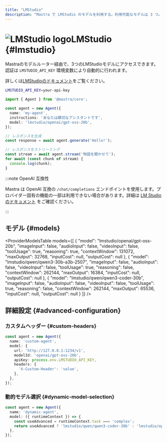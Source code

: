 ```yaml
---
title: "LMStudio"
description: "Mastra で LMStudio のモデルを利用する。利用可能なモデルは 3 つ。"
---
```


# <img src="https://models.dev/logos/lmstudio.svg" alt="LMStudio logo" className="inline w-8 h-8 mr-2 align-middle dark:invert dark:brightness-0 dark:contrast-200" />LMStudio \{#lmstudio\}

Mastraのモデルルーター経由で、3つのLMStudioモデルにアクセスできます。認証は `LMSTUDIO_API_KEY` 環境変数により自動的に行われます。

詳しくは[LMStudioのドキュメント](https://lmstudio.ai/models)をご覧ください。

```bash
LMSTUDIO_API_KEY=your-api-key
```

```typescript
import { Agent } from '@mastra/core';

const agent = new Agent({
  name: 'my-agent',
  instructions: 'あなたは親切なアシスタントです',
  model: 'lmstudio/openai/gpt-oss-20b',
});

// レスポンスを生成
const response = await agent.generate('Hello!');

// レスポンスをストリーミング
const stream = await agent.stream('物語を聞かせて');
for await (const chunk of stream) {
  console.log(chunk);
}
```

:::note OpenAI 互換性

Mastra は OpenAI 互換の `/chat/completions` エンドポイントを使用します。プロバイダー固有の機能の一部は利用できない場合があります。詳細は [LM Studio のドキュメント](https://lmstudio.ai/models) をご確認ください。

:::

## モデル \{#models\}

<ProviderModelsTable
  models={[
{
"model": "lmstudio/openai/gpt-oss-20b",
"imageInput": false,
"audioInput": false,
"videoInput": false,
"toolUsage": true,
"reasoning": true,
"contextWindow": 131072,
"maxOutput": 32768,
"inputCost": null,
"outputCost": null
},
{
"model": "lmstudio/qwen/qwen3-30b-a3b-2507",
"imageInput": false,
"audioInput": false,
"videoInput": false,
"toolUsage": true,
"reasoning": false,
"contextWindow": 262144,
"maxOutput": 16384,
"inputCost": null,
"outputCost": null
},
{
"model": "lmstudio/qwen/qwen3-coder-30b",
"imageInput": false,
"audioInput": false,
"videoInput": false,
"toolUsage": true,
"reasoning": false,
"contextWindow": 262144,
"maxOutput": 65536,
"inputCost": null,
"outputCost": null
}
]}
/>

## 詳細設定 \{#advanced-configuration\}

### カスタムヘッダー \{#custom-headers\}

```typescript
const agent = new Agent({
  name: 'custom-agent',
  model: {
    url: 'http://127.0.0.1:1234/v1',
    modelId: 'openai/gpt-oss-20b',
    apiKey: process.env.LMSTUDIO_API_KEY,
    headers: {
      'X-Custom-Header': 'value',
    },
  },
});
```

### 動的モデル選択 \{#dynamic-model-selection\}

```typescript
const agent = new Agent({
  name: 'dynamic-agent',
  model: ({ runtimeContext }) => {
    const useAdvanced = runtimeContext.task === 'complex';
    return useAdvanced ? 'lmstudio/qwen/qwen3-coder-30b' : 'lmstudio/openai/gpt-oss-20b';
  },
});
```
